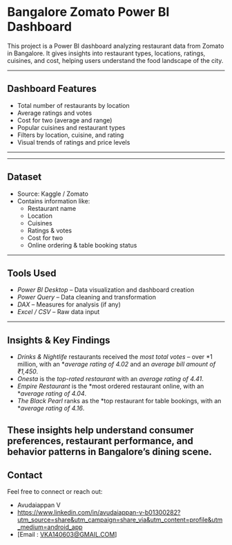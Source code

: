 #  Bangalore Zomato Power BI Dashboard

This project is a Power BI dashboard analyzing restaurant data from Zomato in Bangalore. It gives insights into restaurant types, locations, ratings, cuisines, and cost, helping users understand the food landscape of the city.

---

##  Dashboard Features

- Total number of restaurants by location
- Average ratings and votes
- Cost for two (average and range)
- Popular cuisines and restaurant types
- Filters by location, cuisine, and rating
- Visual trends of ratings and price levels

---

---

##  Dataset

- Source: Kaggle / Zomato
- Contains information like:
  - Restaurant name
  - Location
  - Cuisines
  - Ratings & votes
  - Cost for two
  - Online ordering & table booking status

---

##  Tools Used

- *Power BI Desktop* – Data visualization and dashboard creation
- *Power Query* – Data cleaning and transformation
- *DAX* – Measures for analysis (if any)
- *Excel / CSV* – Raw data input

---
##  Insights & Key Findings

- *Drinks & Nightlife* restaurants received the *most total votes* – over *1 million, with an **average rating of 4.02* and an *average bill amount of ₹1,450*.
- *Onesta* is the *top-rated restaurant* with an *average rating of 4.41*.
- *Empire Restaurant* is the *most ordered restaurant online, with an **average rating of 4.04*.
- *The Black Pearl* ranks as the *top restaurant for table bookings, with an **average rating of 4.16*.

These insights help understand consumer preferences, restaurant performance, and behavior patterns in Bangalore’s dining scene.
---

##  Contact

Feel free to connect or reach out:

- Avudaiappan V
- [https://www.linkedin.com/in/avudaiappan-v-b01300282?utm_source=share&utm_campaign=share_via&utm_content=profile&utm_medium=android_app ](#)
- [Email : VKA140603@GMAIL.COM]


